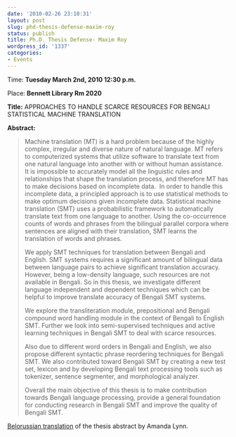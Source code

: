 ```yaml
---
date: '2010-02-26 23:10:31'
layout: post
slug: phd-thesis-defense-maxim-roy
status: publish
title: Ph.D. Thesis Defense- Maxim Roy
wordpress_id: '1337'
categories:
- Events
---
```


Time\: **Tuesday March 2nd, 2010 12:30 p.m.**

Place: **Bennett Library Rm 2020**

**Title:** APPROACHES TO HANDLE SCARCE RESOURCES FOR BENGALI STATISTICAL MACHINE TRANSLATION

**Abstract:**

> Machine translation (MT) is a hard problem because of the highly complex, irregular and diverse nature of natural language. MT refers to computerized systems that utilize software to translate text from one natural language into another with or without human assistance. It is impossible to accurately model all the linguistic rules and relationships that shape the translation process, and therefore MT has to make decisions based on incomplete data.  In order to handle this incomplete data, a principled approach is to use statistical methods to make optimum decisions given incomplete data. Statistical machine translation (SMT) uses a probabilistic framework to automatically translate text from one language to another. Using the co-occurrence counts of words and phrases from the bilingual parallel corpora where sentences are aligned with their translation, SMT learns the translation of words and phrases.
> 
> We apply SMT techniques for translation between Bengali and English. SMT systems requires a significant amount of bilingual data between language pairs to achieve significant translation accuracy. However, being a low-density language, such resources are not available in Bengali. So in this thesis, we investigate different language independent and dependent techniques which can be helpful to improve translate accuracy of Bengali SMT systems.
> 
> We explore the transliteration module, prepositional and Bengali compound word handling module in the context of Bengali to English SMT. Further we look into semi-supervised techniques and active learning techniques in Bengali SMT to deal with scarce resources.
> 
> Also due to different word orders in Bengali and English, we also propose different syntactic phrase reordering techniques for Bengali SMT. We also contributed toward Bengali SMT by creating a new test set, lexicon and by developing Bengali text processing tools such as tokenizer, sentence segmenter, and morphological analyzer.
> 
> Overall the main objective of this thesis is to make contribution towards Bengali language processing, provide a general foundation for conducting research in Bengali SMT and improve the quality of Bengali SMT.

[Belorussian translation](http://www.fatcow.com/edu/phd-thesis-defense-maxim-roy-be) of the thesis abstract by Amanda Lynn.
